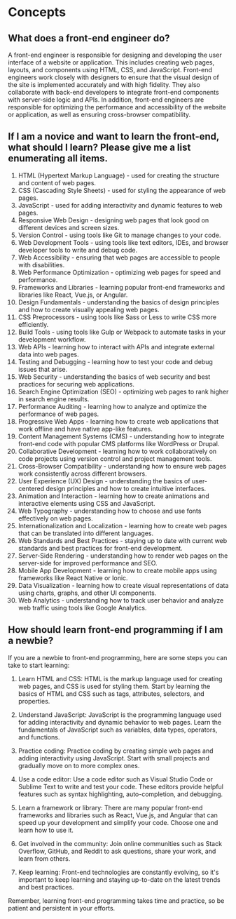 
# Concepts
## What does a front-end engineer do?

A front-end engineer is responsible for designing and developing the user interface of a website or application. This includes creating web pages, layouts, and components using HTML, CSS, and JavaScript. Front-end engineers work closely with designers to ensure that the visual design of the site is implemented accurately and with high fidelity. They also collaborate with back-end developers to integrate front-end components with server-side logic and APIs. In addition, front-end engineers are responsible for optimizing the performance and accessibility of the website or application, as well as ensuring cross-browser compatibility.

## If I am a novice and want to learn the front-end, what should I learn? Please give me a list enumerating all items.
1. HTML (Hypertext Markup Language) - used for creating the structure and content of web pages.
2. CSS (Cascading Style Sheets) - used for styling the appearance of web pages.
3. JavaScript - used for adding interactivity and dynamic features to web pages.
4. Responsive Web Design - designing web pages that look good on different devices and screen sizes.
5. Version Control - using tools like Git to manage changes to your code.
6. Web Development Tools - using tools like text editors, IDEs, and browser developer tools to write and debug code.
7. Web Accessibility - ensuring that web pages are accessible to people with disabilities.
8. Web Performance Optimization - optimizing web pages for speed and performance.
9. Frameworks and Libraries - learning popular front-end frameworks and libraries like React, Vue.js, or Angular.
10. Design Fundamentals - understanding the basics of design principles and how to create visually appealing web pages.
11. CSS Preprocessors - using tools like Sass or Less to write CSS more efficiently.
12. Build Tools - using tools like Gulp or Webpack to automate tasks in your development workflow.
13. Web APIs - learning how to interact with APIs and integrate external data into web pages.
14. Testing and Debugging - learning how to test your code and debug issues that arise.
15. Web Security - understanding the basics of web security and best practices for securing web applications.
16. Search Engine Optimization (SEO) - optimizing web pages to rank higher in search engine results.
17. Performance Auditing - learning how to analyze and optimize the performance of web pages.
18. Progressive Web Apps - learning how to create web applications that work offline and have native app-like features.
19. Content Management Systems (CMS) - understanding how to integrate front-end code with popular CMS platforms like WordPress or Drupal.
20. Collaborative Development - learning how to work collaboratively on code projects using version control and project management tools.
21. Cross-Browser Compatibility - understanding how to ensure web pages work consistently across different browsers.
22. User Experience (UX) Design - understanding the basics of user-centered design principles and how to create intuitive interfaces.
23. Animation and Interaction - learning how to create animations and interactive elements using CSS and JavaScript.
24. Web Typography - understanding how to choose and use fonts effectively on web pages.
25. Internationalization and Localization - learning how to create web pages that can be translated into different languages.
26. Web Standards and Best Practices - staying up to date with current web standards and best practices for front-end development.
27. Server-Side Rendering - understanding how to render web pages on the server-side for improved performance and SEO.
28. Mobile App Development - learning how to create mobile apps using frameworks like React Native or Ionic.
29. Data Visualization - learning how to create visual representations of data using charts, graphs, and other UI components.
30. Web Analytics - understanding how to track user behavior and analyze web traffic using tools like Google Analytics.

## How should learn front-end programming if I am a newbie?

If you are a newbie to front-end programming, here are some steps you can take to start learning:

1. Learn HTML and CSS: HTML is the markup language used for creating web pages, and CSS is used for styling them. Start by learning the basics of HTML and CSS such as tags, attributes, selectors, and properties.

2. Understand JavaScript: JavaScript is the programming language used for adding interactivity and dynamic behavior to web pages. Learn the fundamentals of JavaScript such as variables, data types, operators, and functions.

3. Practice coding: Practice coding by creating simple web pages and adding interactivity using JavaScript. Start with small projects and gradually move on to more complex ones.

4. Use a code editor: Use a code editor such as Visual Studio Code or Sublime Text to write and test your code. These editors provide helpful features such as syntax highlighting, auto-completion, and debugging.

5. Learn a framework or library: There are many popular front-end frameworks and libraries such as React, Vue.js, and Angular that can speed up your development and simplify your code. Choose one and learn how to use it.

6. Get involved in the community: Join online communities such as Stack Overflow, GitHub, and Reddit to ask questions, share your work, and learn from others.

7. Keep learning: Front-end technologies are constantly evolving, so it's important to keep learning and staying up-to-date on the latest trends and best practices.

Remember, learning front-end programming takes time and practice, so be patient and persistent in your efforts.
